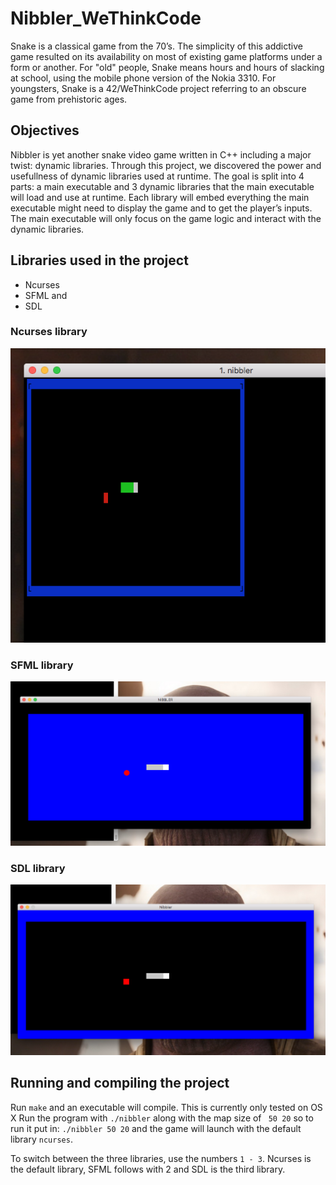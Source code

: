 # Nibbler_WeThinkCode

Snake is a classical game from the 70’s. The simplicity of this addictive game resulted on its
availability on most of existing game platforms under a form or another.
For "old" people, Snake means hours and hours of slacking at school, using the mobile phone version
of the Nokia 3310. For youngsters, Snake is a 42/WeThinkCode project referring to an obscure game from
prehistoric ages.

## Objectives

Nibbler is yet another snake video game written in C++ including a major twist: dynamic libraries.
Through this project, we discovered the power and usefullness of dynamic libraries used at runtime.
The goal is split into 4 parts: a main executable and 3 dynamic libraries that the main executable will
load and use at runtime. Each library will embed everything the main executable might need to display
the game and to get the player’s inputs.
The main executable will only focus on the game logic and interact with the dynamic libraries.

## Libraries used in the project
* Ncurses
* SFML and
* SDL

### Ncurses library
![screenshot](/Screenshots/ncurses.png?raw=true)

### SFML library
![screenshot](/Screenshots/sfml.png?raw=true)

### SDL library
![screenshots](/Screenshots/sdl.png?raw=true)

## Running and compiling the project
Run `make` and an executable will compile. This is currently only tested on OS X
Run the program with `./nibbler` along with the map size of ` 50 20` so to run it put in:
`./nibbler 50 20` and the game will launch with the default library `ncurses`.

To switch between the three libraries, use the numbers `1 - 3`. Ncurses is the default library,
SFML follows with 2 and SDL is the third library.
 
